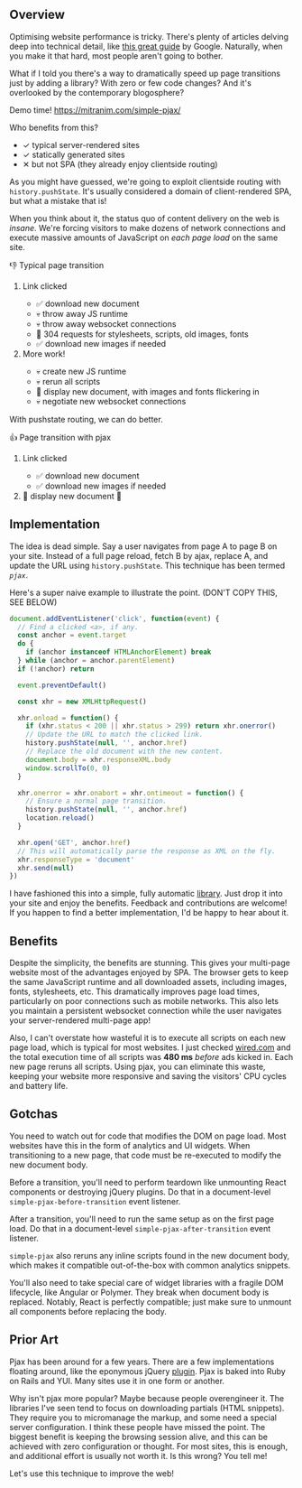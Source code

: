 ## Overview

Optimising website performance is tricky. There's plenty of articles delving deep into technical detail, like [this great guide](https://developers.google.com/web/fundamentals/performance/critical-rendering-path/analyzing-crp?hl=en) by Google. Naturally, when you make it that hard, most people aren't going to bother.

What if I told you there's a way to dramatically speed up page transitions just by adding a library? With zero or few code changes? And it's overlooked by the contemporary blogosphere?

<p class="font-large">
  <span>Demo time!</span>
  <a href="https://mitranim.com/simple-pjax/" target="_blank">https://mitranim.com/simple-pjax/</a>
</p>

Who benefits from this?

<ul class="unstyled-list fancy-list">
  <li><span class="fg-blue">✓</span> typical server-rendered sites</li>
  <li><span class="fg-blue">✓</span> statically generated sites</li>
  <li><span class="fg-red">✕</span> but not SPA (they already enjoy clientside routing)</li>
</ul>

As you might have guessed, we're going to exploit clientside routing with `history.pushState`. It's usually considered a domain of client-rendered SPA, but what a mistake that is!

When you think about it, the status quo of content delivery on the web is _insane_. We're forcing visitors to make dozens of network connections and execute massive amounts of JavaScript on _each page load_ on the same site.

<p class="font-large">👎 Typical page transition</p>

<ol class="fancy-list">
  <li>Link clicked</li>

  <ul class="unstyled-list fancy-list">
    <li>✅ download new document
    <li>💀 throw away JS runtime
    <li>💀 throw away websocket connections
    <li>💩 304 requests for stylesheets, scripts, old images, fonts</li>
    <li>✅ download new images if needed</li>
  </ul>

  <li>More work!</li>
  <ul class="unstyled-list fancy-list">
    <li>💀 create new JS runtime</li>
    <li>💀 rerun all scripts</li>
    <li>🎂 display new document, with images and fonts flickering in</li>
    <li>💀 negotiate new websocket connections</li>
  </ul>
</ol>

With pushstate routing, we can do better.

<p class="font-large">👍 Page transition with pjax</p>

<ol class="fancy-list">
  <li>Link clicked</li>

  <ul class="unstyled-list fancy-list">
    <li>✅ download new document</li>
    <li>✅ download new images if needed</li>
  </ul>

  <li>🎂 display new document 🎉</li>
</ol>

## Implementation

The idea is dead simple. Say a user navigates from page A to page B on your site. Instead of a full page reload, fetch B by ajax, replace A, and update the URL using `history.pushState`. This technique has been termed _`pjax`_.

Here's a super naive example to illustrate the point. (DON'T COPY THIS, SEE BELOW)

```js
document.addEventListener('click', function(event) {
  // Find a clicked <a>, if any.
  const anchor = event.target
  do {
    if (anchor instanceof HTMLAnchorElement) break
  } while (anchor = anchor.parentElement)
  if (!anchor) return

  event.preventDefault()

  const xhr = new XMLHttpRequest()

  xhr.onload = function() {
    if (xhr.status < 200 || xhr.status > 299) return xhr.onerror()
    // Update the URL to match the clicked link.
    history.pushState(null, '', anchor.href)
    // Replace the old document with the new content.
    document.body = xhr.responseXML.body
    window.scrollTo(0, 0)
  }

  xhr.onerror = xhr.onabort = xhr.ontimeout = function() {
    // Ensure a normal page transition.
    history.pushState(null, '', anchor.href)
    location.reload()
  }

  xhr.open('GET', anchor.href)
  // This will automatically parse the response as XML on the fly.
  xhr.responseType = 'document'
  xhr.send(null)
})
```

I have fashioned this into a simple, fully automatic [library](https://github.com/Mitranim/simple-pjax). Just drop it into your site and enjoy the benefits. Feedback and contributions are welcome! If you happen to find a better implementation, I'd be happy to hear about it.

## Benefits

Despite the simplicity, the benefits are stunning. This gives your multi-page website most of the advantages enjoyed by SPA. The browser gets to keep the same JavaScript runtime and all downloaded assets, including images, fonts, stylesheets, etc. This dramatically improves page load times, particularly on poor connections such as mobile networks. This also lets you maintain a persistent websocket connection while the user navigates your server-rendered multi-page app!

Also, I can't overstate how wasteful it is to execute all scripts on each new page load, which is typical for most websites. I just checked [wired.com](http://wired.com) and the total execution time of all scripts was **480 ms** _before_ ads kicked in. Each new page reruns all scripts. Using pjax, you can eliminate this waste, keeping your website more responsive and saving the visitors' CPU cycles and battery life.

## Gotchas

You need to watch out for code that modifies the DOM on page load. Most websites have this in the form of analytics and UI widgets. When transitioning to a new page, that code must be re-executed to modify the new document body.

Before a transition, you'll need to perform teardown like unmounting React components or destroying jQuery plugins. Do that in a document-level `simple-pjax-before-transition` event listener.

After a transition, you'll need to run the same setup as on the first page load. Do that in a document-level `simple-pjax-after-transition` event listener.

`simple-pjax` also reruns any inline scripts found in the new document body, which makes it compatible out-of-the-box with common analytics snippets.

You'll also need to take special care of widget libraries with a fragile DOM lifecycle, like Angular or Polymer. They break when document body is replaced. Notably, React is perfectly compatible; just make sure to unmount all components before replacing the body.

## Prior Art

Pjax has been around for a few years. There are a few implementations floating around, like the eponymous jQuery [plugin](https://github.com/defunkt/jquery-pjax). Pjax is baked into Ruby on Rails and YUI. Many sites use it in one form or another.

Why isn't pjax more popular? Maybe because people overengineer it. The libraries I've seen tend to focus on downloading partials (HTML snippets). They require you to micromanage the markup, and some need a special server configuration. I think these people have missed the point. The biggest benefit is keeping the browsing session alive, and this can be achieved with zero configuration or thought. For most sites, this is enough, and additional effort is usually not worth it. Is this wrong? You tell me!

Let's use this technique to improve the web!
